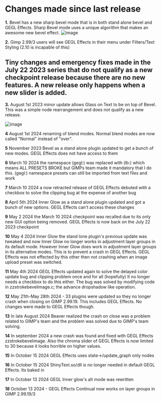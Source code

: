 # Changes made since last release 

**1.** Bevel has a new sharp bevel mode that is in both stand alone bevel and GEGL Effects.
Sharp Bevel mode uses a unique algorithm that makes an awesome new bevel effect.
![image](https://github.com/LinuxBeaver/GEGL-Effects---Layer-Effects-in-Gimp-using-GEGL/assets/78667207/e71485aa-fa0c-451f-b5f3-dd221be69ed6)

**2.** Gimp 2.99/3 users will see GEGL Effects in their menu under Filters/Text Styling (2.10 is incapable of this)

## Tiny changes and emergency fixes made in the July 22 2023 series that do not qualify as a new checkpoint release because there are no new features. A new release only happens when a new slider is added.

**3.** August 1st 2023 minor update allows Glass on Text to be on top of Bevel. This was a simple node rearrangement and does not qualify as a new release.

![image](https://github.com/LinuxBeaver/GEGL-Effects---Layer-Effects-in-Gimp-using-GEGL/assets/78667207/3e54daac-8d56-41c5-a168-eddc750af25b)

**4**  August 1st 2024 renaming of blend modes.  Normal blend modes are now called "Normal" instead of  "over".

**5** November 2023 Bevel as a stand alone plugin updated to get a bunch of new modes. GEGL Effects does not have access to them 

**6** March 10 2024 the namespace (gegl:) was replaced with (lb:) which means ALL PRESETS BROKE but GIMPs team made it mandatory that I do this.  (gegl:) namespace presets can still be imported from text files and work

**7** March 10 2024  a now retracted release of GEGL Effects debuted with a checkbox to solve the clipping bug at the expense of another bug

**8**  April 5th 2024  Inner Glow as a stand alone plugin updated  and got a bunch of new options. GEGL Effects can't access these changes

**9** May 2 2024 the March 10 2024 checkpoint was recalled due to its only new GUI option being removed. GEGL Effects is now back on the July 22 2023 checkpoint

**10** May 4 2024  Inner Glow the stand lone plugin's previous update was tweaked and now Inner Glow no longer works in adjustment layer groups in its default mode. However Inner Glow does work in adjustment layer groups in its alternative modes. This is to prevent a crash in GEGL Effects. GEGL Effects was not effected by this other then not crashing when an image upload preset was switched.

**11** May 4th 2024 GEGL Effects updated again to solve the delayed color update bug and clipping problem once and for all (hopefully) It no longer needs a checkbox to do this either. The bug was solved by modifying code in zzstrokebevelimage.c; the advance dropshadow like operation. 

**12** May 21th-May 28th 2024 - 33 plugins were updated so they no longer crash when closing on GIMP 2.99.19. This includes GEGL Effects. No changes were made to GEGL Effects though.

**13** In late August 2024 Beaver realized the crash on close was a problem related to GIMP's team and the problem was solved due to GIMP's team solving.

**14** In september 2024 a new crash was found and fixed with GEGL Effects zzstrokebevelimage. Also the chroma slider of GEGL Effects is now limited to 30 because it looks horrible on higher values.

**15** In October 15 2024 GEGL Effects uses state->/update_graph only nodes

**16** In October 15 2024 ShinyText.so/dll is no longer needed in default GEGL Effects. Its baked in

**17** In October 13 2024 GEGL Inner glow's alt mode was rewritten

**18** October 13 2024 - GEGL Effects Continual now works on layer groups in GIMP 2.99.19/3 
